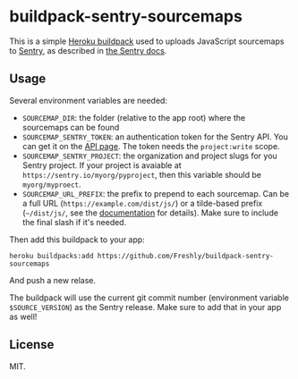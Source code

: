 # buildpack-sentry-sourcemaps

This is a simple [Heroku buildpack][] used to uploads JavaScript sourcemaps
to [Sentry][], as described in [the Sentry docs][docs].

## Usage

Several environment variables are needed:

- `SOURCEMAP_DIR`: the folder (relative to the app root) where the sourcemaps can be found
- `SOURCEMAP_SENTRY_TOKEN`: an authentication token for the Sentry API. You can
  get it on the [API page][]. The token needs the `project:write` scope.
- `SOURCEMAP_SENTRY_PROJECT`: the organization and project slugs for you Sentry
  project. If your project is avaiable at `https://sentry.io/myorg/pyproject`,
  then this variable should be `myorg/myproect`.
- `SOURCEMAP_URL_PREFIX`: the prefix to prepend to each sourcemap. Can be a full
  URL (`https://example.com/dist/js/`) or a tilde-based prefix (`~/dist/js/`,
  see the [documentation][docs] for details). Make sure to include the final
  slash if it's needed.

Then add this buildpack to your app:

    heroku buildpacks:add https://github.com/Freshly/buildpack-sentry-sourcemaps

And push a new relase.

The buildpack will use the current git commit number (environment variable
`$SOURCE_VERSION`) as the Sentry release. Make sure to add that in your app as
well!

## License

MIT.


[Heroku buildpack]: https://devcenter.heroku.com/articles/buildpacks
[Sentry]: https://sentry.io/
[docs]: https://docs.sentry.io/clients/javascript/sourcemaps/
[API page]: https://sentry.io/api/
